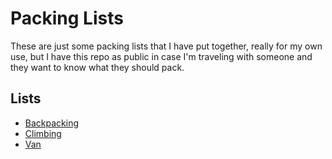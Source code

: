 # Packing Lists

These are just some packing lists that I have put together, really for
my own use, but I have this repo as public in case I'm traveling with
someone and they want to know what they should pack.

## Lists

* [Backpacking](./backpacking.md)
* [Climbing](./climbing.md)
* [Van](./van.md)